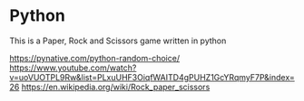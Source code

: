 # Python
This is a Paper, Rock and Scissors game written in python

https://pynative.com/python-random-choice/
https://www.youtube.com/watch?v=uoVUOTPL9Rw&list=PLxuUHF3OiqfWAITD4gPUHZ1GcYRqmyF7P&index=26
https://en.wikipedia.org/wiki/Rock_paper_scissors
